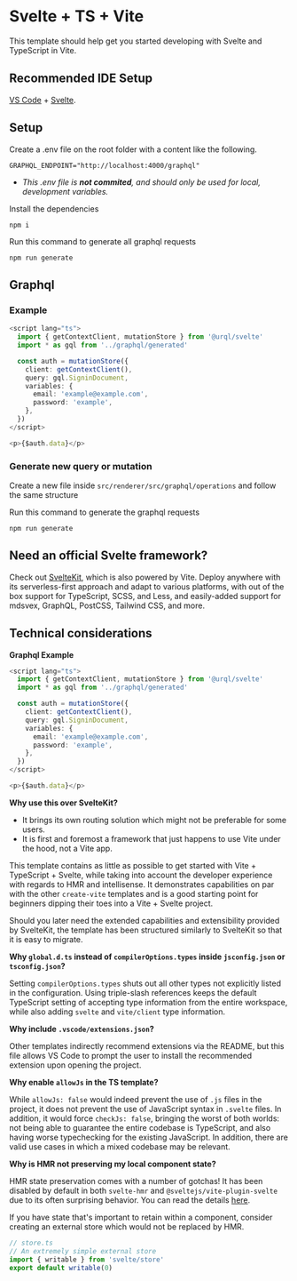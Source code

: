 # Svelte + TS + Vite

This template should help get you started developing with Svelte and TypeScript in Vite.

## Recommended IDE Setup

[VS Code](https://code.visualstudio.com/) + [Svelte](https://marketplace.visualstudio.com/items?itemName=svelte.svelte-vscode).

## Setup

Create a .env file on the root folder with a content like the following.

```
GRAPHQL_ENDPOINT="http://localhost:4000/graphql"
```

- _This .env file is **not commited**, and should only be used for local, development variables._

Install the dependencies

```shell
npm i
```

Run this command to generate all graphql requests

```shell
npm run generate
```

## Graphql

### Example

```ts
<script lang="ts">
  import { getContextClient, mutationStore } from '@urql/svelte'
  import * as gql from '../graphql/generated'

  const auth = mutationStore({
    client: getContextClient(),
    query: gql.SigninDocument,
    variables: {
      email: 'example@example.com',
      password: 'example',
    },
  })
</script>

<p>{$auth.data}</p>
```

### Generate new query or mutation

Create a new file inside `src/renderer/src/graphql/operations` and follow the same structure

Run this command to generate the graphql requests

```shell
npm run generate
```

## Need an official Svelte framework?

Check out [SvelteKit](https://github.com/sveltejs/kit#readme), which is also powered by Vite. Deploy anywhere with its serverless-first approach and adapt to various platforms, with out of the box support for TypeScript, SCSS, and Less, and easily-added support for mdsvex, GraphQL, PostCSS, Tailwind CSS, and more.

## Technical considerations

**Graphql Example**

```ts
<script lang="ts">
  import { getContextClient, mutationStore } from '@urql/svelte'
  import * as gql from '../graphql/generated'

  const auth = mutationStore({
    client: getContextClient(),
    query: gql.SigninDocument,
    variables: {
      email: 'example@example.com',
      password: 'example',
    },
  })
</script>

<p>{$auth.data}</p>
```

**Why use this over SvelteKit?**

- It brings its own routing solution which might not be preferable for some users.
- It is first and foremost a framework that just happens to use Vite under the hood, not a Vite app.

This template contains as little as possible to get started with Vite + TypeScript + Svelte, while taking into account the developer experience with regards to HMR and intellisense. It demonstrates capabilities on par with the other `create-vite` templates and is a good starting point for beginners dipping their toes into a Vite + Svelte project.

Should you later need the extended capabilities and extensibility provided by SvelteKit, the template has been structured similarly to SvelteKit so that it is easy to migrate.

**Why `global.d.ts` instead of `compilerOptions.types` inside `jsconfig.json` or `tsconfig.json`?**

Setting `compilerOptions.types` shuts out all other types not explicitly listed in the configuration. Using triple-slash references keeps the default TypeScript setting of accepting type information from the entire workspace, while also adding `svelte` and `vite/client` type information.

**Why include `.vscode/extensions.json`?**

Other templates indirectly recommend extensions via the README, but this file allows VS Code to prompt the user to install the recommended extension upon opening the project.

**Why enable `allowJs` in the TS template?**

While `allowJs: false` would indeed prevent the use of `.js` files in the project, it does not prevent the use of JavaScript syntax in `.svelte` files. In addition, it would force `checkJs: false`, bringing the worst of both worlds: not being able to guarantee the entire codebase is TypeScript, and also having worse typechecking for the existing JavaScript. In addition, there are valid use cases in which a mixed codebase may be relevant.

**Why is HMR not preserving my local component state?**

HMR state preservation comes with a number of gotchas! It has been disabled by default in both `svelte-hmr` and `@sveltejs/vite-plugin-svelte` due to its often surprising behavior. You can read the details [here](https://github.com/rixo/svelte-hmr#svelte-hmr).

If you have state that's important to retain within a component, consider creating an external store which would not be replaced by HMR.

```ts
// store.ts
// An extremely simple external store
import { writable } from 'svelte/store'
export default writable(0)
```
